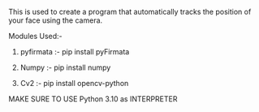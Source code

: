 
This is used to create a program that automatically tracks the position of your face using the camera. 





Modules Used:-
1. pyfirmata :- pip install pyFirmata

2. Numpy :- pip install numpy

3. Cv2 :- pip install opencv-python


MAKE SURE TO USE Python 3.10 as INTERPRETER

